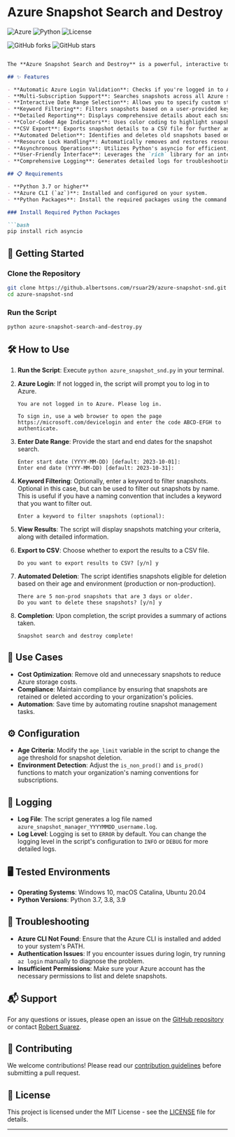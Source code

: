 # Azure Snapshot Search and Destroy


![Azure](https://img.shields.io/badge/Azure-Snapshot%20Search%20and%20Destroy-blue)
![Python](https://img.shields.io/badge/Python-3.7%2B-green)
![License](https://img.shields.io/badge/License-MIT-yellow)

![GitHub forks](https://img.shields.io/github/forks/dagz55/Azure-Snapshot%20Search%20and%20Destroy-blue?style=social)
![GitHub stars](https://img.shields.io/github/stars/dagz55/Azure-Snapshot%20Search%20and%20Destroy-blue?style=social)
```markdown

The **Azure Snapshot Search and Destroy** is a powerful, interactive tool designed and created by Robert Suarez [rsuar29@albertsons.com] to streamline the management of Azure VM snapshots across all your subscriptions. It automates the process of searching, reporting, and cleaning up snapshots, saving you time and reducing cloud costs.

## ✨ Features

- **Automatic Azure Login Validation**: Checks if you're logged in to Azure and prompts for login if necessary.
- **Multi-Subscription Support**: Searches snapshots across all Azure subscriptions associated with your account.
- **Interactive Date Range Selection**: Allows you to specify custom start and end dates for snapshot searches.
- **Keyword Filtering**: Filters snapshots based on a user-provided keyword.
- **Detailed Reporting**: Displays comprehensive details about each snapshot, including name, resource group, creation date, age, creator, and status.
- **Color-Coded Age Indicators**: Uses color coding to highlight snapshots based on their age (e.g., green for recent, red for old).
- **CSV Export**: Exports snapshot details to a CSV file for further analysis or record-keeping.
- **Automated Deletion**: Identifies and deletes old snapshots based on customizable age criteria for production and non-production environments.
- **Resource Lock Handling**: Automatically removes and restores resource locks to ensure smooth deletion of snapshots.
- **Asynchronous Operations**: Utilizes Python's asyncio for efficient, non-blocking execution.
- **User-Friendly Interface**: Leverages the `rich` library for an interactive and visually appealing console experience.
- **Comprehensive Logging**: Generates detailed logs for troubleshooting and audit purposes.

## 📋 Requirements

- **Python 3.7 or higher**
- **Azure CLI (`az`)**: Installed and configured on your system.
- **Python Packages**: Install the required packages using the command below.

### Install Required Python Packages

```bash
pip install rich asyncio
```

## 🚀 Getting Started

### Clone the Repository

```bash
git clone https://github.albertsons.com/rsuar29/azure-snapshot-snd.git
cd azure-snapshot-snd
```

### Run the Script

```bash
python azure-snapshot-search-and-destroy.py
```

## 🛠 How to Use

1. **Run the Script**: Execute `python azure_snapshot_snd.py` in your terminal.

2. **Azure Login**: If not logged in, the script will prompt you to log in to Azure.

   ```plaintext
   You are not logged in to Azure. Please log in.

   To sign in, use a web browser to open the page https://microsoft.com/devicelogin and enter the code ABCD-EFGH to authenticate.
   ```

3. **Enter Date Range**: Provide the start and end dates for the snapshot search.

   ```plaintext
   Enter start date (YYYY-MM-DD) [default: 2023-10-01]:
   Enter end date (YYYY-MM-DD) [default: 2023-10-31]:
   ```

4. **Keyword Filtering**: Optionally, enter a keyword to filter snapshots. Optional in this case, but can be used to filter out snapshots by name. This is useful if you have a naming convention that includes a keyword that you want to filter out. 

   ```plaintext
   Enter a keyword to filter snapshots (optional):
   ```

5. **View Results**: The script will display snapshots matching your criteria, along with detailed information.

6. **Export to CSV**: Choose whether to export the results to a CSV file.

   ```plaintext
   Do you want to export results to CSV? [y/n] y
   ```

7. **Automated Deletion**: The script identifies snapshots eligible for deletion based on their age and environment (production or non-production).

   ```plaintext
   There are 5 non-prod snapshots that are 3 days or older.
   Do you want to delete these snapshots? [y/n] y
   ```

8. **Completion**: Upon completion, the script provides a summary of actions taken.

   ```plaintext
   Snapshot search and destroy complete!
   ```

## 🎯 Use Cases

- **Cost Optimization**: Remove old and unnecessary snapshots to reduce Azure storage costs.
- **Compliance**: Maintain compliance by ensuring that snapshots are retained or deleted according to your organization's policies.
- **Automation**: Save time by automating routine snapshot management tasks.

## ⚙️ Configuration

- **Age Criteria**: Modify the `age_limit` variable in the script to change the age threshold for snapshot deletion.
- **Environment Detection**: Adjust the `is_non_prod()` and `is_prod()` functions to match your organization's naming conventions for subscriptions.

## 📄 Logging

- **Log File**: The script generates a log file named `azure_snapshot_manager_YYYYMMDD_username.log`.
- **Log Level**: Logging is set to `ERROR` by default. You can change the logging level in the script's configuration to `INFO` or `DEBUG` for more detailed logs.

## 🖥 Tested Environments

- **Operating Systems**: Windows 10, macOS Catalina, Ubuntu 20.04
- **Python Versions**: Python 3.7, 3.8, 3.9

## 🐛 Troubleshooting

- **Azure CLI Not Found**: Ensure that the Azure CLI is installed and added to your system's PATH.
- **Authentication Issues**: If you encounter issues during login, try running `az login` manually to diagnose the problem.
- **Insufficient Permissions**: Make sure your Azure account has the necessary permissions to list and delete snapshots.

## 📬 Support

For any questions or issues, please open an issue on the [GitHub repository](https://github.albertsons.com/rsuar29/azure-snapshot-snd/issues) or contact [Robert Suarez](mailto:rsuar29@albertsons.com).

## 🤝 Contributing

We welcome contributions! Please read our [contribution guidelines](CONTRIBUTING.md) before submitting a pull request.

## 📜 License

This project is licensed under the MIT License - see the [LICENSE](LICENSE) file for details.

---
```
